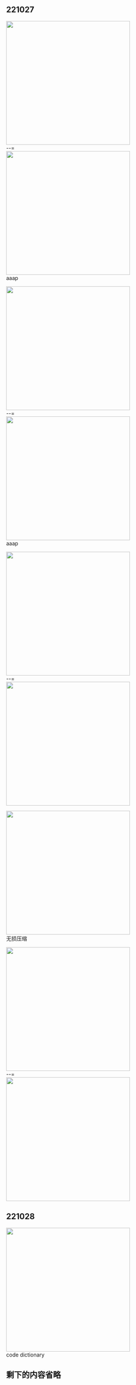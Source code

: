 ## 221027

<img src='./img/2022-10-27-12-51-20.png' height=333px></img>  
--=  
<img src='./img/2022-10-27-12-51-49.png' height=333px></img>  
aaap

<img src='./img/2022-10-27-12-53-24.png' height=333px></img>  
--=  
<img src='./img/2022-10-27-12-53-46.png' height=333px></img>  
aaap

<img src='./img/2022-10-27-12-54-27.png' height=333px></img>  
--=  
<img src='./img/2022-10-27-12-54-37.png' height=333px></img>

<img src='./img/2022-10-27-12-55-33.png' height=333px></img>  
无损压缩

<img src='./img/2022-10-27-12-57-09.png' height=333px></img>  
--=  
<img src='./img/2022-10-27-12-57-33.png' height=333px></img>

## 221028

<img src='./img/2022-10-28-16-23-36.png' height=333px></img>  
code dictionary

## 剩下的内容省略
